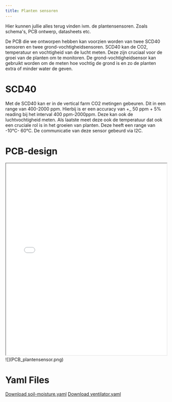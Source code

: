 ```yaml
---
title: Planten sensoren
---
```


Hier kunnen jullie alles terug vinden ivm. de plantensensoren. Zoals schema's, PCB ontwerp, datasheets etc. 

De PCB die we ontworpen hebben kan voorzien worden van twee SCD40 sensoren en twee grond-vochtigheidsensoren. 
SCD40 kan de CO2, temperatuur en vochtigheid van de lucht meten. Deze zijn cruciaal voor de groei van de planten om te monitoren. 
De grond-vochtigheidsensor kan gebruikt worden om de meten hoe vochtig de grond is en zo de planten extra of minder water de geven.

# SCD40

Met de SCD40 kan er in de vertical farm CO2 metingen gebeuren. Dit in een range van 400-2000 ppm. Hierbij is er een accuracy van +_ 50 ppm + 5% reading bij het interval 400 ppm-2000ppm.
Deze kan ook de luchtvochtigheid meten. 
Als laatste meet deze ook de temperatuur dat ook een cruciale rol is in het groeien van planten. Deze heeft een range van -10°C- 60°C. 
De communicatie van deze sensor gebeurd via I2C. 

# PCB-design

<iframe src="schematic.pdf" width="100%" height="600px"></iframe>
![](PCB_plantensensor.png)

# Yaml Files 
[Download soil-moisture.yaml](soil-moisture.yaml)
[Download ventilator.yaml](ventilator.yaml)
